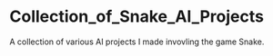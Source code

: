 # Collection_of_Snake_AI_Projects
 A collection of various AI projects I made invovling the game Snake.
